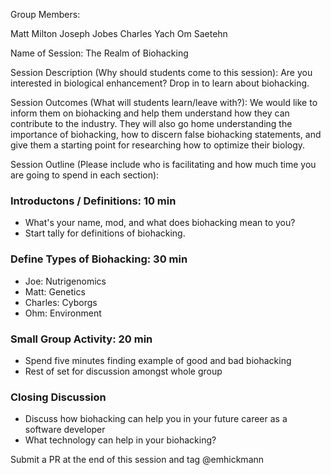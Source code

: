 Group Members:

Matt Milton
Joseph Jobes
Charles Yach
Om Saetehn

Name of Session: The Realm of Biohacking

Session Description (Why should students come to this session): Are you interested in biological enhancement? Drop in to learn about biohacking. 

Session Outcomes (What will students learn/leave with?): We would like to inform them on biohacking and help them understand how they can contribute to the industry. They will also go home understanding the importance of biohacking, how to discern false biohacking statements, and give them a starting point for researching how to optimize their biology. 

Session Outline (Please include who is facilitating and how much time you are going to spend in each section): 
### Introductons / Definitions: 10 min
* What's your name, mod, and what does biohacking mean to you? 
* Start tally for definitions of biohacking.
### Define Types of Biohacking: 30 min
* Joe: Nutrigenomics
* Matt: Genetics
* Charles: Cyborgs
* Ohm: Environment
### Small Group Activity: 20 min
* Spend five minutes finding example of good and bad biohacking
* Rest of set for discussion amongst whole group
### Closing Discussion 
* Discuss how biohacking can help you in your future career as a software developer
* What technology can help in your biohacking?


 Submit a PR at the end of this session and tag @emhickmann
